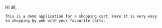Hi all,

	This is a demo application for a shopping cart. Here it is very easy to shopping by web with your favourite carts.
	